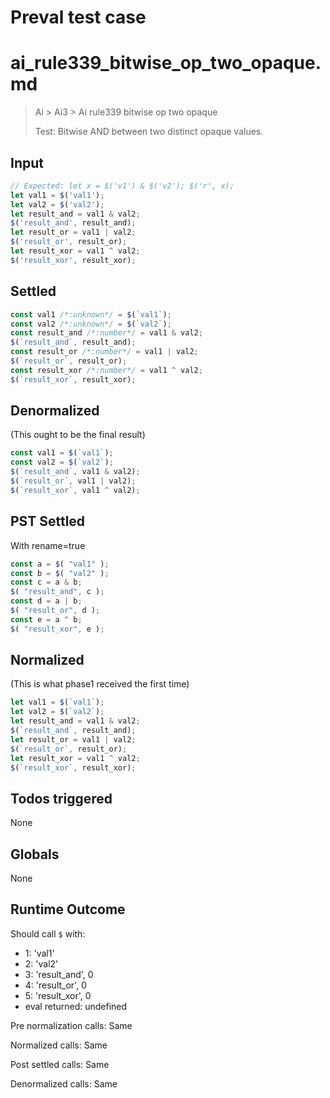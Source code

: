 # Preval test case

# ai_rule339_bitwise_op_two_opaque.md

> Ai > Ai3 > Ai rule339 bitwise op two opaque
>
> Test: Bitwise AND between two distinct opaque values.

## Input

`````js filename=intro
// Expected: let x = $('v1') & $('v2'); $('r', x);
let val1 = $('val1');
let val2 = $('val2');
let result_and = val1 & val2;
$('result_and', result_and);
let result_or = val1 | val2;
$('result_or', result_or);
let result_xor = val1 ^ val2;
$('result_xor', result_xor);
`````


## Settled


`````js filename=intro
const val1 /*:unknown*/ = $(`val1`);
const val2 /*:unknown*/ = $(`val2`);
const result_and /*:number*/ = val1 & val2;
$(`result_and`, result_and);
const result_or /*:number*/ = val1 | val2;
$(`result_or`, result_or);
const result_xor /*:number*/ = val1 ^ val2;
$(`result_xor`, result_xor);
`````


## Denormalized
(This ought to be the final result)

`````js filename=intro
const val1 = $(`val1`);
const val2 = $(`val2`);
$(`result_and`, val1 & val2);
$(`result_or`, val1 | val2);
$(`result_xor`, val1 ^ val2);
`````


## PST Settled
With rename=true

`````js filename=intro
const a = $( "val1" );
const b = $( "val2" );
const c = a & b;
$( "result_and", c );
const d = a | b;
$( "result_or", d );
const e = a ^ b;
$( "result_xor", e );
`````


## Normalized
(This is what phase1 received the first time)

`````js filename=intro
let val1 = $(`val1`);
let val2 = $(`val2`);
let result_and = val1 & val2;
$(`result_and`, result_and);
let result_or = val1 | val2;
$(`result_or`, result_or);
let result_xor = val1 ^ val2;
$(`result_xor`, result_xor);
`````


## Todos triggered


None


## Globals


None


## Runtime Outcome


Should call `$` with:
 - 1: 'val1'
 - 2: 'val2'
 - 3: 'result_and', 0
 - 4: 'result_or', 0
 - 5: 'result_xor', 0
 - eval returned: undefined

Pre normalization calls: Same

Normalized calls: Same

Post settled calls: Same

Denormalized calls: Same
